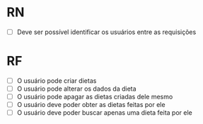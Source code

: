 # RN
- [ ] Deve ser possível identificar os usuários entre as requisições

# RF
- [ ] O usuário pode criar dietas
- [ ] O usuário pode alterar os dados da dieta
- [ ] O usuário pode apagar as dietas criadas dele mesmo
- [ ] O usuário deve poder obter as dietas feitas por ele
- [ ] O usuário deve poder buscar apenas uma dieta feita por ele